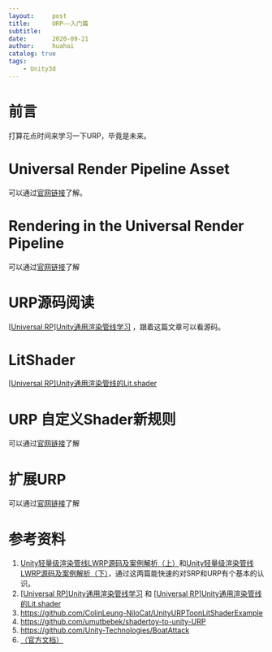 ```yaml
---
layout:     post
title:      URP——入门篇
subtitle:   
date:       2020-09-21
author:     huahai
catalog: true
tags:
    - Unity3d
---
```


# 前言

打算花点时间来学习一下URP，毕竟是未来。

# Universal Render Pipeline Asset

可以通过[官网链接](https://docs.unity3d.com/Packages/com.unity.render-pipelines.universal@8.2/manual/universalrp-asset.html)了解。

# Rendering in the Universal Render Pipeline

可以通过[官网链接](https://docs.unity3d.com/Packages/com.unity.render-pipelines.universal@8.2/manual/rendering-in-universalrp.html)了解

# URP源码阅读

[[Universal RP\]Unity通用渲染管线学习](https://zhuanlan.zhihu.com/p/84908168) ，跟着这篇文章可以看源码。

# LitShader

 [[Universal RP\]Unity通用渲染管线的Lit.shader](https://zhuanlan.zhihu.com/p/87602137)

# URP 自定义Shader新规则

可以通过[官网链接](https://docs.unity3d.com/Packages/com.unity.render-pipelines.universal@8.2/manual/writing-custom-shaders-urp.html)了解

# 扩展URP

可以通过[官网链接](https://docs.unity3d.com/Packages/com.unity.render-pipelines.universal@8.2/manual/using-begincamerarendering.html)了解

# 参考资料

1. [Unity轻量级渲染管线LWRP源码及案例解析（上）](https://connect.unity.com/p/unityqing-liang-ji-xuan-ran-guan-xian-lwrpyuan-ma-ji-an-li-jie-xi-shang)和[Unity轻量级渲染管线LWRP源码及案例解析（下）](https://connect.unity.com/p/unityqing-liang-ji-xuan-ran-guan-xian-lwrpyuan-ma-ji-an-li-jie-xi-xia)，通过这两篇能快速的对SRP和URP有个基本的认识。
2. [[Universal RP\]Unity通用渲染管线学习](https://zhuanlan.zhihu.com/p/84908168) 和 [[Universal RP\]Unity通用渲染管线的Lit.shader](https://zhuanlan.zhihu.com/p/87602137)
3. https://github.com/ColinLeung-NiloCat/UnityURPToonLitShaderExample
4. https://github.com/umutbebek/shadertoy-to-unity-URP
5. https://github.com/Unity-Technologies/BoatAttack
6. [（官方文档）](https://docs.unity3d.com/Packages/com.unity.render-pipelines.universal@7.3/manual/index.html)